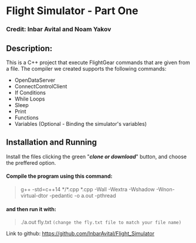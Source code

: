 # Flight Simulator - Part One
### Credit:  Inbar Avital and Noam Yakov
## Description:
This is a C++ project that execute FlightGear commands that are given from a file.
The compiler we created supports the following commands:
* OpenDataServer
* ConnectControlClient
* If Conditions
* While Loops
* Sleep
* Print
* Functions
* Variables (Optional - Binding the simulator's variables)
## Installation and Running
Install the files clicking the green "***clone or download***" button, and choose the preffered option.

#### Compile the program using this command:
> g++ -std=c++14 \*/*.cpp *.cpp -Wall -Wextra -Wshadow -Wnon-virtual-dtor -pedantic -o a.out -pthread

#### and then run it with:
> ./a.out fly.txt
```(change the fly.txt file to match your file name)```


Link to github: https://github.com/InbarAvital/Flight_Simulator

